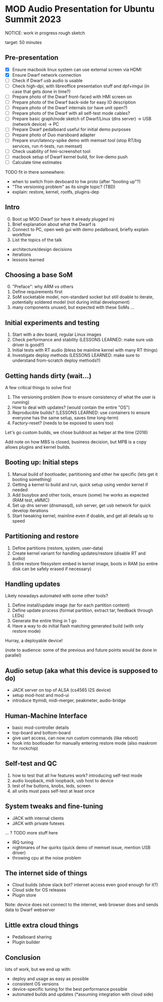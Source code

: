 # MOD Audio Presentation for Ubuntu Summit 2023

NOTICE: work in progress rough sketch

target: 50 minutes

## Pre-presentation

- [x] Ensure macbook linux system can use external screen via HDMI
- [x] Ensure Dwarf network connection
- [ ] Check if Dwarf usb audio is usable
- [ ] Check high-dpi, with libreoffice presentation stuff and dpf+imgui (in case that gets done in time?)
- [ ] Prepare photo of the Dwarf front-faced with HMI screen on
- [ ] Prepare photo of the Dwarf back-side for easy IO description
- [ ] Prepare photo of the Dwarf internals (or have unit open?)
- [ ] Prepare photo of the Dwarf with all self-test mode cables?
- [ ] Prepare basic graph/node sketch of Dwarf/Linux (dns server) -> USB (network device) -> PC
- [ ] Prepare Dwarf pedalboard useful for initial demo purposes
- [ ] Prepare photo of Duo marsboard adapter
- [ ] Prepare xrun/latency-spike demo with memset tool (stop RT/big services, run rt-tests, run memset)
- [ ] Check usability of hmi-screenshot tool
- [ ] macbook setup of Dwarf kernel build, for live-demo push
- [ ] Calculate time estimates

TODO fit in there somewhere:
- when to switch from devboard to hw proto (after "booting up"?)
- "The versioning problem" as its single topic? (TBD)
- explain: restore, kernel, rootfs, plugins-dep

## Intro

0. Boot up MOD Dwarf (or have it already plugged in)
1. Brief explanation about what the Dwarf is
2. Connect to PC, open web gui with demo pedalboard, briefly explain workflow
3. List the topics of the talk

- architecture/design decisions
- iterations
- lessons learned

## Choosing a base SoM

0. "Preface": why ARM vs others
1. Define requirements first
2. SoM socketable model, non-standard socket but still doable to iterate, potentially soldered model (not during initial development)
3. many components unused, but expected with these SoMs
...

## Initial experiments and testing

1. Start with a dev board, regular Linux images
2. Check performance and stability (LESSONS LEARNED: make sure usb driver is good!!)
3. Initial tests with RT audio (bless be mainline kernel with many RT things)
4. Investigate deploy methods (LESSONS LEARNED: make sure to understand from-scratch deploy methods!!)

## Getting hands dirty (wait...)

A few critical things to solve first

1. The versioning problem (how to ensure consistency of what the user is running)
2. How to deal with updates? (would contain the entire "OS")
3. Reproducible builds? (LESSONS LEARNED: use containers to ensure everyone has the same setup, saves time long-term)
4. Factory-reset? (needs to be exposed to users too)

Let's go custom builds, we chose buildroot as helper at the time (2016)

Add note on how MBS is closed, business decision, but MPB is a copy allows plugins and kernel builds.

## Booting up: Initial steps

1. Manual build of bootloader, partitioning and other hw specific (lets get it booting something)
2. Getting a kernel to build and run, quick setup using vendor kernel if needed
3. Add busybox and other tools, ensure (some) hw works as expected (RAM test, eMMC)
4. Set up dns server (dnsmasqd), ssh server, get usb network for quick develop iterations
5. Start tweaking kernel, mainline even if doable, and get all details up to speed

## Partitioning and restore

1. Define partitions (restore, system, user-data)
2. Create kernel variant for handling updates/restore (disable RT and audio)
3. Entire restore filesystem embed in kernel image, boots in RAM (so entire disk can be safely erased if necessary)

## Handling updates

Likely nowadays automated with some other tools?

1. Define install/update image (tar for each partition content)
2. Define update process (format partition, extract tar, feedback through LEDs)
3. Generate the entire thing in 1 go
4. Have a way to do initial flash matching generated build (with only restore mode)

Hurray, a deployable device!

(note to audience: some of the previous and future points would be done in parallel)

## Audio setup (aka what this device is supposed to do)

- JACK server on top of ALSA (cs4565 I2S device)
- setup mod-host and mod-ui
- introduce ttymidi, midi-merger, peakmeter, audio-bridge

## Human-Machine Interface

- basic mod-controller details
- top-board and bottom-board
- give uart access, can now run custom commands (like reboot)
- hook into bootloader for manually entering restore mode (also maskrom for rockchip)

## Self-test and QC

1. how to test that all hw features work? introducing self-test mode
2. audio loopback, midi loopback, usb host to device
3. test of hw buttons, knobs, leds, screen
4. all units must pass self-test at least once

## System tweaks and fine-tuning

- JACK with internal clients
- JACK with private futexes

... ? TODO more stuff here

- IRQ tuning
- nightmares of hw quirks (quick demo of memset issue, mention USB driver)
- throwing cpu at the noise problem

## The internet side of things

- Cloud builds (show slack bot? internet access even good enough for it?)
- Cloud side for OS releases
- Plugin store

Note: device does not connect to the internet, web browser does and sends data to Dwarf webserver

## Little extra cloud things

- Pedalboard sharing
- Plugin builder

## Conclusion

lots of work, but we end up with:

- deploy and usage as easy as possible
- consistent OS versions
- device-specific tuning for the best performance possible
- automated builds and updates (*assuming integration with cloud side)
